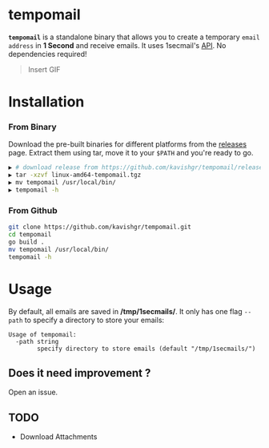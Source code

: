# tempomail

**`tempomail`** is a standalone binary that allows you to create a temporary `email address` in **1 Second** and receive emails. It uses 1secmail's [API](https://www.1secmail.com/api/). No dependencies required!

> Insert GIF 

# Installation

### From Binary

Download the pre-built binaries for different platforms from the [releases](https://github.com/kavishgr/tempomail/releases/) page. Extract them using tar, move it to your `$PATH` and you're ready to go.

```sh
▶ # download release from https://github.com/kavishgr/tempomail/releases/
▶ tar -xzvf linux-amd64-tempomail.tgz
▶ mv tempomail /usr/local/bin/
▶ tempomail -h
```


### From Github

```sh
git clone https://github.com/kavishgr/tempomail.git
cd tempomail
go build .
mv tempomail /usr/local/bin/
tempomail -h
```

# Usage

By default, all emails are saved in **/tmp/1secmails/**. It only has one flag `--path` to specify a directory to store your emails:

```
Usage of tempomail:
  -path string
    	specify directory to store emails (default "/tmp/1secmails/")
```

## Does it need improvement ?

Open an issue.

## TODO

- Download Attachments
